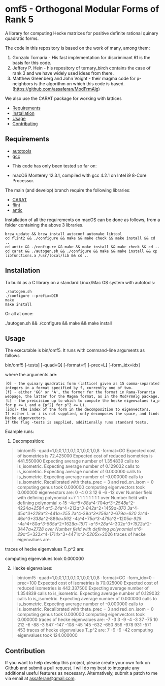 omf5 - Orthogonal Modular Forms of Rank 5
=========================================

A library for computing Hecke matrices for positive definite rational quinary quadratic forms.

The code in this repository is based on the work of many, among them:

1. Gonzalo Tornaria - His fast implementation for discriminant 61 is the basis for this code.
2. Jeffery P. Hein - his repository of ternary_birch contains the case of rank 3 and we have widely used ideas from there.
3. Matthew Greenberg and John Voight - their magma code for p-neighbors is the algorithm on which this code is based. (https://github.com/assaferan/ModFrmAlg)

We also use the CARAT package for working with lattices

- [Requirements](#requirements)
- [Installation](#installation)
- [Usage](#usage)
- [Contributing](#contribution)

## Requirements

- [autotools](https://www.gnu.org/software/automake/manual/html_node/Autotools-Introduction.html)
- [gcc](https://gcc.gnu.org/)

* This code has only been tested so far on:
- macOS Monterey 12.3.1, compiled with gcc 4.2.1 on Intel i9 8-Core Processor.

The main (and develop) branch require the following libraries:

- [CARAT](https://github.com/lbfm-rwth/carat)
- [flint](https://github.com/wbhart/flint2)
- [antic](https://github.com/wbhart/antic)

Installation of all the requirements on macOS can be done as follows, from a folder containing the above 3 libraries.

    brew update && brew install autoconf automake libtool
    cd flint2 && ./configure && make && make check && make install && cd ..
    cd antic && ./configure && make && make install && make check && cd ..
    cd carat && ./autogen.sh && ./configure && make && make install && cp libfunctions.a /usr/local/lib && cd ..

## Installation

To build as a C library on a standard Linux/Mac OS system with autotools:

    ./autogen.sh
    ./configure --prefix=DIR
    make
    make install

Or all at once:

   ./autogen.sh && ./configure && make && make install

## Usage

The executable is bin/omf5.
It runs with command-line arguments as follows

bin/omf5 [-tests] [-quad=Q] [-format=f] [-prec=L] [-form_idx=idx]

where the  arguments are:

    [Q] - the quinary quadratic form (lattice) given as 15 comma-separated integers in a format specified by f, currently one of two.
    [f] - either 'GG' or 'A', the former for the format in Rama-Toranria webpage, the latter for the Magma format, as in the ModFrmAlg package.
    [L] - the preicision up to which to compute the hecke eigenvalues (a_p for p <= L and a_{p^2} for p^2 <= L).
    [idx]- the index of the form in the decomposition to eigenvectors.
    If either L or i is not supplied, only decomposes the space, and finds Hecke eigenvectors.
    If the flag -tests is supplied, additionally runs standard tests.

Example runs:

1. Decomposition:
> bin/omf5 -quad=1,0,0,1,1,1,0,1,0,1,0,0,1,0,8 -format=GG
Expected cost of isometries is 72.425000
Expected cost of reduced isometries is 441.550000
Expecting average number of 1.354839 calls to is_isometric.
Expecting average number of 0.129032 calls to is_isometric.
Expecting average number of 0.000000 calls to is_isometric.
Expecting average number of -0.000000 calls to is_isometric.
Recalibrated with theta_prec = 3 and red_on_isom = 0 
computing genus took 0.000000
computing eigenvectors took 0.000000
eigenvectors are:
0 -4 0 3 12 6 -6 -12 over Number field with defining polynomial x+7
1 1 1 1 1 1 1 1 over Number field with defining polynomial x-15
-4*a^5+88*a^4-704*a^3+2548*a^2-4224*a+2584 a^5-24*a^4+212*a^3-842*a^2+1459*a-870 3*a^4-45*a^3+228*a^2-441*a+255 2*a^4-39*a^3+256*a^2-679*a+620 2*a^4-46*a^3+338*a^2-886*a+592 -4*a^4+75*a^3-479*a^2+1205*a-925 -4*a^4+80*a^3-565*a^2+1628*a-1571 -a^5+28*a^4-302*a^3+1522*a^2-3447*a+2728 over Number field with defining polynomial x^6-29*x^5+322*x^4-1714*x^3+4471*x^2-5205*x+2026
traces of hecke eigenvalues are:

traces of hecke eigenvalues T_p^2 are:

computing eigenvalues took 0.000000

2. Hecke eigenvalues:
> bin/omf5 -quad=1,0,0,1,1,1,0,1,0,1,0,0,1,0,8 -format=GG -form_idx=0 -prec=100
Expected cost of isometries is 70.025000
Expected cost of reduced isometries is 442.337500
Expecting average number of 1.354839 calls to is_isometric.
Expecting average number of 0.129032 calls to is_isometric.
Expecting average number of 0.000000 calls to is_isometric.
Expecting average number of -0.000000 calls to is_isometric.
Recalibrated with theta_prec = 3 and red_on_isom = 0 
computing genus took 0.000000
computing eigenvectors took 0.000000
traces of hecke eigenvalues are:
-7 -3 3 -9 -4 -3 37 -75 10 212 -6 -88 -3 547 -147 -108 -45 145 -632 -650 859 -978 931 -571 453 
traces of hecke eigenvalues T_p^2 are:
7 -9 -9 -42 
computing eigenvalues took 124.000000

## Contribution

If you want to help develop this project, please create your own fork on Github and submit a pull request. I will do my best to integrate any additional useful features as necessary. Alternatively, submit a patch to me via email at assaferan@gmail.com.
